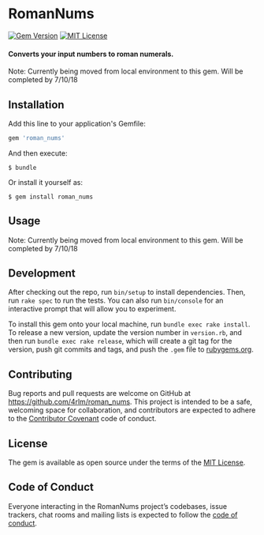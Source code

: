 # RomanNums

[![Gem Version](https://badge.fury.io/rb/roman_nums.svg)](https://badge.fury.io/rb/roman_nums)
[![MIT License](https://img.shields.io/badge/License-MIT-yellow.svg)](https://opensource.org/licenses/MIT)

#### Converts your input numbers to roman numerals.

Note: Currently being moved from local environment to this gem.  Will be completed by 7/10/18

## Installation

Add this line to your application's Gemfile:

```ruby
gem 'roman_nums'
```

And then execute:

    $ bundle

Or install it yourself as:

    $ gem install roman_nums

## Usage

Note: Currently being moved from local environment to this gem.  Will be completed by 7/10/18

## Development

After checking out the repo, run `bin/setup` to install dependencies. Then, run `rake spec` to run the tests. You can also run `bin/console` for an interactive prompt that will allow you to experiment.

To install this gem onto your local machine, run `bundle exec rake install`. To release a new version, update the version number in `version.rb`, and then run `bundle exec rake release`, which will create a git tag for the version, push git commits and tags, and push the `.gem` file to [rubygems.org](https://rubygems.org).

## Contributing

Bug reports and pull requests are welcome on GitHub at https://github.com/4rlm/roman_nums. This project is intended to be a safe, welcoming space for collaboration, and contributors are expected to adhere to the [Contributor Covenant](http://contributor-covenant.org) code of conduct.

## License

The gem is available as open source under the terms of the [MIT License](https://opensource.org/licenses/MIT).

## Code of Conduct

Everyone interacting in the RomanNums project’s codebases, issue trackers, chat rooms and mailing lists is expected to follow the [code of conduct](https://github.com/4rlm/roman_nums/blob/master/CODE_OF_CONDUCT.md).
